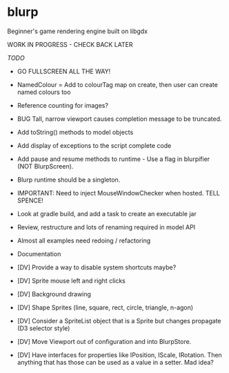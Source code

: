 # blurp
Beginner's game rendering engine built on libgdx

WORK IN PROGRESS - CHECK BACK LATER

*TODO*



* GO FULLSCREEN ALL THE WAY!



* NamedColour = Add to colourTag map on create, then user can create named colours too
* Reference counting for images?
* BUG Tall, narrow viewport causes completion message to be truncated.
* Add toString() methods to model objects
* Add display of exceptions to the script complete code
* Add pause and resume methods to runtime - Use a flag in blurpifier (NOT BlurpScreen).
* Blurp runtime should be a singleton.
* IMPORTANT: Need to inject MouseWindowChecker when hosted. TELL SPENCE!
* Look at gradle build, and add a task to create an executable jar
* Review, restructure and lots of renaming required in model API
* Almost all examples need redoing / refactoring
* Documentation

* [DV] Provide a way to disable system shortcuts maybe?
* [DV] Sprite mouse left and right clicks
* [DV] Background drawing
* [DV] Shape Sprites (line, square, rect, circle, triangle, n-agon)
* [DV] Consider a SpriteList object that is a Sprite but changes propagate (D3 selector style)
* [DV] Move Viewport out of configuration and into BlurpStore.
* [DV] Have interfaces for properties like IPosition, IScale, IRotation. Then anything that has those can be used as a value in a setter. Mad idea?


